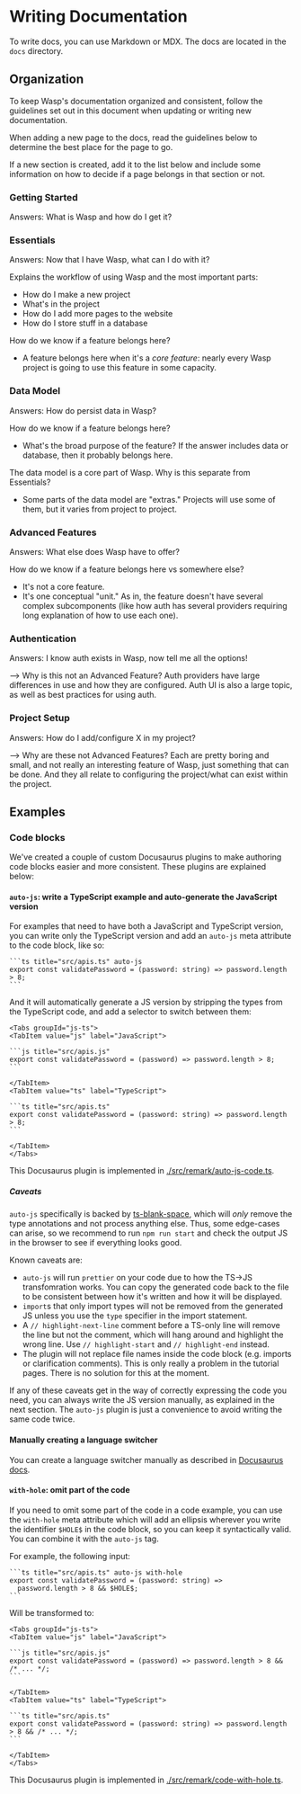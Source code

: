# Writing Documentation

To write docs, you can use Markdown or MDX. The docs are located in the `docs` directory.

## Organization

To keep Wasp's documentation organized and consistent, follow the guidelines set
out in this document when updating or writing new documentation.

When adding a new page to the docs, read the guidelines below to determine the
best place for the page to go.

If a new section is created, add it to the list below and include some information
on how to decide if a page belongs in that section or not.

### Getting Started

Answers: What is Wasp and how do I get it?

### Essentials

Answers: Now that I have Wasp, what can I do with it?

Explains the workflow of using Wasp and the most important parts:

- How do I make a new project
- What's in the project
- How do I add more pages to the website
- How do I store stuff in a database

How do we know if a feature belongs here?

- A feature belongs here when it's a _core feature_: nearly every Wasp project is
  going to use this feature in some capacity.

### Data Model

Answers: How do persist data in Wasp?

How do we know if a feature belongs here?

- What's the broad purpose of the feature? If the answer includes data or database,
  then it probably belongs here.

The data model is a core part of Wasp. Why is this separate from Essentials?

- Some parts of the data model are "extras." Projects will use some of them, but
  it varies from project to project.

### Advanced Features

Answers: What else does Wasp have to offer?

How do we know if a feature belongs here vs somewhere else?

- It's not a core feature.
- It's one conceptual "unit." As in, the feature doesn't have several complex
  subcomponents (like how auth has several providers requiring long explanation
  of how to use each one).

### Authentication

Answers: I know auth exists in Wasp, now tell me all the options!

--> Why is this not an Advanced Feature? Auth providers have large differences
in use and how they are configured. Auth UI is also a large topic, as well
as best practices for using auth.

### Project Setup

Answers: How do I add/configure X in my project?

--> Why are these not Advanced Features? Each are pretty boring and small, and
not really an interesting feature of Wasp, just something that can be done.
And they all relate to configuring the project/what can exist within the
project.

## Examples

### Code blocks

We've created a couple of custom Docusaurus plugins to make authoring code blocks easier and more consistent.
These plugins are explained below:

#### `auto-js`: write a TypeScript example and auto-generate the JavaScript version

For examples that need to have both a JavaScript and TypeScript version, you can write only the TypeScript version and add an `auto-js` meta attribute to the code block, like so:

````mdx
```ts title="src/apis.ts" auto-js
export const validatePassword = (password: string) => password.length > 8;
```
````

And it will automatically generate a JS version by stripping the types from the TypeScript code, and add a selector to switch between them:

````mdx
<Tabs groupId="js-ts">
<TabItem value="js" label="JavaScript">

```js title="src/apis.js"
export const validatePassword = (password) => password.length > 8;
```

</TabItem>
<TabItem value="ts" label="TypeScript">

```ts title="src/apis.ts"
export const validatePassword = (password: string) => password.length > 8;
```

</TabItem>
</Tabs>
````

This Docusaurus plugin is implemented in [./src/remark/auto-js-code.ts](./src/remark/auto-js-code.ts).

##### Caveats

`auto-js` specifically is backed by [ts-blank-space](https://github.com/bloomberg/ts-blank-space), which will _only_ remove the type annotations and not process anything else. Thus, some edge-cases can arise, so we recommend to run `npm run start` and check the output JS in the browser to see if everything looks good.

Known caveats are:

- `auto-js` will run `prettier` on your code due to how the TS->JS transfomration works. You can copy the generated code back to the file to be consistent between how it's written and how it will be displayed.
- `import`s that only import types will not be removed from the generated JS unless you use the `type` specifier in the import statement.
- A `// highlight-next-line` comment before a TS-only line will remove the line but not the comment, which will hang around and highlight the wrong line. Use `// highlight-start` and `// highlight-end` instead.
- The plugin will not replace file names inside the code block (e.g. imports or clarification comments). This is only really a problem in the tutorial pages. There is no solution for this at the moment.

If any of these caveats get in the way of correctly expressing the code you need, you can always write the JS version manually, as explained in the next section. The `auto-js` plugin is just a convenience to avoid writing the same code twice.

#### Manually creating a language switcher

You can create a language switcher manually as described in [Docusaurus docs](https://docusaurus.io/docs/markdown-features/code-blocks#multi-language-support-code-blocks).

#### `with-hole`: omit part of the code

If you need to omit some part of the code in a code example, you can use the `with-hole` meta attribute which will add an ellipsis wherever you write the identifier `$HOLE$` in the code block, so you can keep it syntactically valid. You can combine it with the `auto-js` tag.

For example, the following input:

````mdx
```ts title="src/apis.ts" auto-js with-hole
export const validatePassword = (password: string) =>
  password.length > 8 && $HOLE$;
```
````

Will be transformed to:

````mdx
<Tabs groupId="js-ts">
<TabItem value="js" label="JavaScript">

```js title="src/apis.js"
export const validatePassword = (password) => password.length > 8 && /* ... */;
```

</TabItem>
<TabItem value="ts" label="TypeScript">

```ts title="src/apis.ts"
export const validatePassword = (password: string) => password.length > 8 && /* ... */;
```

</TabItem>
</Tabs>
````

This Docusaurus plugin is implemented in [./src/remark/code-with-hole.ts](./src/remark/code-with-hole.ts).
